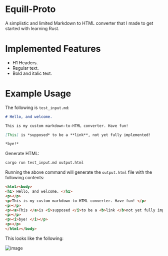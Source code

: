 # Equill-Proto

 A simplistic and limited Markdown to HTML converter that I made to get started with learning Rust.

# Implemented Features

- H1 Headers.
- Regular text.
- Bold and italic text.

# Example Usage
The following is `test_input.md`:
```markdown
# Hello, and welcome.

This is my custom markdown-to-HTML converter. Have fun!

[This] is *supposed* to be a **link**, not yet fully implemented!

*bye!*
```
Generate HTML:
```bash
cargo run test_input.md output.html
```
Running the above command will generate the `output.html` file with the following contents:
```html
<html><body>
<h1> Hello, and welcome. </h1>
<p></p>
<p>This is my custom markdown-to-HTML converter. Have fun! </p>
<p></p>
<p><a>This </a>is <i>supposed </i>to be a <b>link </b>not yet fully implemented! </p>
<p></p>
<p><i>bye! </i></p>
<p></p>
</html></body>
```
This looks like the following:

![image](https://github.com/user-attachments/assets/b0d159f7-e80e-4849-9dce-476061c7677e)
